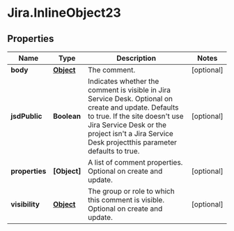 # Jira.InlineObject23

## Properties

Name | Type | Description | Notes
------------ | ------------- | ------------- | -------------
**body** | [**Object**](.md) | The comment. | [optional] 
**jsdPublic** | **Boolean** | Indicates whether the comment is visible in Jira Service Desk. Optional on create and update. Defaults to true. If the site doesn&#39;t use Jira Service Desk or the project isn&#39;t a Jira Service Desk projectthis parameter defaults to true. | [optional] 
**properties** | **[Object]** | A list of comment properties. Optional on create and update. | [optional] 
**visibility** | [**Object**](.md) | The group or role to which this comment is visible. Optional on create and update. | [optional] 


